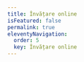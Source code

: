```yaml
---
title: Învățare online
isFeatured: false
permalink: true
eleventyNavigation:
  order: 5
  key: Învățare online
---
```

